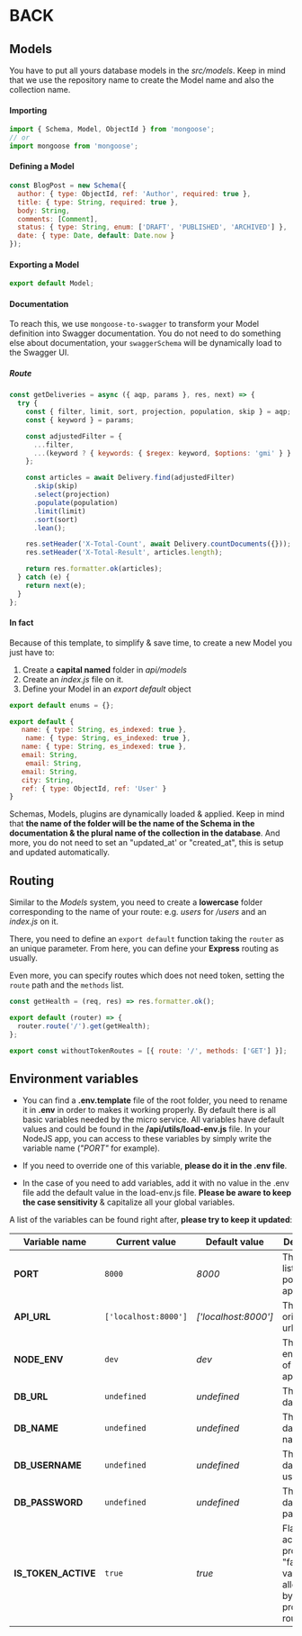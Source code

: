 # BACK

## Models

You have to put all yours database models in the _src/models_.
Keep in mind that we use the repository name to create the Model name and also the collection name.

#### Importing

```javascript
import { Schema, Model, ObjectId } from 'mongoose';
// or
import mongoose from 'mongoose';
```

#### Defining a Model

```javascript
const BlogPost = new Schema({
  author: { type: ObjectId, ref: 'Author', required: true },
  title: { type: String, required: true },
  body: String,
  comments: [Comment],
  status: { type: String, enum: ['DRAFT', 'PUBLISHED', 'ARCHIVED'] },
  date: { type: Date, default: Date.now }
});
```

#### Exporting a Model

```javascript
export default Model;
```

#### Documentation

To reach this, we use `mongoose-to-swagger` to transform your Model definition into Swagger documentation. You do not need to do something else about documentation, your `swaggerSchema` will be dynamically load to the Swagger UI.


##### Route

```javascript
const getDeliveries = async ({ aqp, params }, res, next) => {
  try {
    const { filter, limit, sort, projection, population, skip } = aqp;
    const { keyword } = params;

    const adjustedFilter = {
      ...filter,
      ...(keyword ? { keywords: { $regex: keyword, $options: 'gmi' } } : {})
    };

    const articles = await Delivery.find(adjustedFilter)
      .skip(skip)
      .select(projection)
      .populate(population)
      .limit(limit)
      .sort(sort)
      .lean();

    res.setHeader('X-Total-Count', await Delivery.countDocuments({}));
    res.setHeader('X-Total-Result', articles.length);

    return res.formatter.ok(articles);
  } catch (e) {
    return next(e);
  }
};
```

#### In fact

Because of this template, to simplify & save time, to create a new Model you just have to:

1.  Create a **capital named** folder in _api/models_
2.  Create an _index.js_ file on it.
3.  Define your Model in an _export default_ object

```javascript
export default enums = {};

export default {
   name: { type: String, es_indexed: true },
    name: { type: String, es_indexed: true },
   name: { type: String, es_indexed: true },
   email: String,
    email: String,
   email: String,
   city: String,
   ref: { type: ObjectId, ref: 'User' }
}
```

Schemas, Models, plugins are dynamically loaded & applied. Keep in mind that **the name of the folder will be the name of the Schema in the documentation & the plural name of the collection in the database**. And more, you do not need to set an "updated_at' or "created_at", this is setup and updated automatically.

## Routing

Similar to the _Models_ system, you need to create a **lowercase** folder corresponding to the name of your route: e.g. _users_ for _/users_ and an _index.js_ on it.

There, you need to define an `export default` function taking the `router` as an unique parameter. From here, you can define your **Express** routing as usually.

Even more, you can specify routes which does not need token, setting the `route` path and the `methods` list.

```javascript
const getHealth = (req, res) => res.formatter.ok();

export default (router) => {
  router.route('/').get(getHealth);
};

export const withoutTokenRoutes = [{ route: '/', methods: ['GET'] }];
```

## Environment variables

- You can find a **.env.template** file of the root folder, you need to rename it in **.env** in order to makes it working properly. By default there is all basic variables needed by the micro service. All variables have default values and could be found in the **/api/utils/load-env.js** file. In your NodeJS app, you can access to these variables by simply write the variable name (_"PORT"_ for example).

- If you need to override one of this variable, **please do it in the .env file**.

- In the case of you need to add variables, add it with no value in the .env file add the default value in the load-env.js file. **Please be aware to keep the case sensitivity** & capitalize all your global variables.

A list of the variables can be found right after, **please try to keep it updated**:

| Variable name       | Current value                     | Default value                     | Description                                                                            |
| ------------------- | --------------------------------- | --------------------------------- | -------------------------------------------------------------------------------------- |
| **PORT**            | `8000`                            | _8000_                            | The listening port of the application                                               |
| **API_URL**         | `['localhost:8000']`              | _['localhost:8000']_                     | The CORS origin list of url                                                            |
| **NODE_ENV**        | `dev`                             | _dev_                             | The environment of the application                                                    |                                                               |
| **DB_URL**          | `undefined`                       | _undefined_                       | The mongo database url                                                                 |
| **DB_NAME**         | `undefined`                       | _undefined_                       | The mongo database name                                                                |
| **DB_USERNAME**     | `undefined`                       | _undefined_                       | The mongo database username                                                            |
| **DB_PASSWORD**     | `undefined`                       | _undefined_                       | The mongo database password                                                            |
| **IS_TOKEN_ACTIVE** | `true`                            | _true_                            | Flag to active token protection, "false" value allowing to bypass all protected routes |
